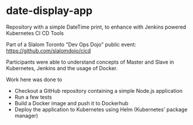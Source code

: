 # date-display-app
Repository with a simple DateTime print, to enhance with Jenkins powered Kubernetes CI CD Tools

Part of a Slalom Toronto "Dev Ops Dojo" public event: https://github.com/slalomdojo/cicd

Participants were able to understand concepts of Master and Slave in Kubernetes, Jenkins and the usage of Docker.

Work here was done to 
* Checkout a GitHub repository containing a simple Node.js application
* Run a few tests
* Build a Docker image and push it to Dockerhub
* Deploy the application to Kubernetes using Helm (Kubernetes' package manager)
